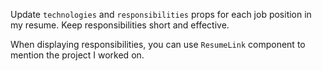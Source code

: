 Update `technologies` and `responsibilities` props for each job position in my resume. Keep responsibilities short and effective.

When displaying responsibilities, you can use `ResumeLink` component to mention the project I worked on.